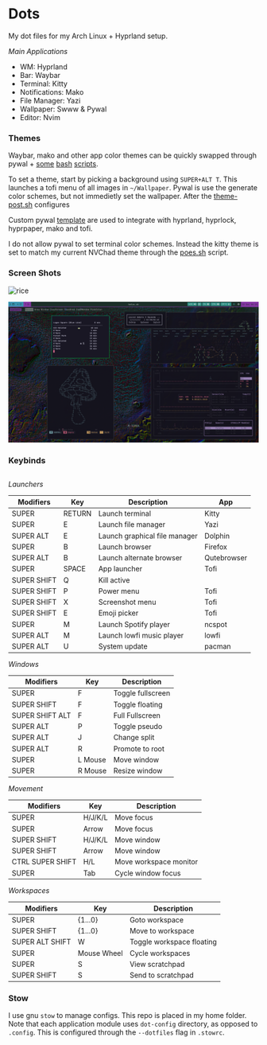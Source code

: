 # Dots

My dot files for my Arch Linux + Hyprland setup. 

*Main Applications*

- WM: Hyprland
- Bar: Waybar
- Terminal: Kitty
- Notifications: Mako
- File Manager: Yazi
- Wallpaper: Swww & Pywal
- Editor: Nvim

### Themes

Waybar, mako and other app color themes can be quickly swapped through pywal + [some](scripts/bin/theme.sh) [bash](scripts/bin/post-theme.sh) [scripts](scripts/bin/theme-variant.sh).

To set a theme, start by picking a background using `SUPER+ALT T`. This launches a tofi menu of all images in `~/Wallpaper`. Pywal is use the generate color schemes, but not immedietly set the wallpaper. After the [theme-post.sh](scripts/bin/theme-post.sh) configures 

Custom pywal [template](wal/dot-config/wal/templates) are used to integrate with hyprland, hyprlock, hyprpaper, mako and tofi.

I do not allow pywal to set terminal color schemes. Instead the kitty theme is set to match my current NVChad theme through the [poes.sh](scripts/bin/poes.sh) script.

### Screen Shots

![rice](images/rice.png)

![rice2](images/rice2.png)


### Keybinds

##

*Launchers*

| Modifiers | Key | Description | App |
| --------- | --- | ----------- | --- |
| SUPER | RETURN | Launch terminal | Kitty |
| SUPER | E | Launch file manager | Yazi |
| SUPER ALT | E | Launch graphical file manager | Dolphin |
| SUPER | B | Launch browser | Firefox |
| SUPER ALT | B | Launch alternate browser | Qutebrowser |
| SUPER | SPACE | App launcher | Tofi |
| SUPER SHIFT | Q | Kill active | |
| SUPER SHIFT | P | Power menu | Tofi |
| SUPER SHIFT | X | Screenshot menu | Tofi |
| SUPER SHIFT | E | Emoji picker | Tofi |
| SUPER | M | Launch Spotify player | ncspot |
| SUPER ALT | M | Launch lowfi music player | lowfi |
| SUPER ALT | U | System update | pacman |

*Windows*

| Modifiers | Key | Description |
| --------- | --- | ----------- |
| SUPER | F | Toggle fullscreen |
| SUPER SHIFT | F | Toggle floating |
| SUPER SHIFT ALT | F | Full Fullscreen |
| SUPER ALT | P | Toggle pseudo |
| SUPER ALT | J | Change split |
| SUPER ALT | R | Promote to root |
| SUPER | L Mouse | Move window |
| SUPER | R Mouse | Resize window |


*Movement*

| Modifiers | Key | Description |
| --------- | --- | ----------- |
| SUPER | H/J/K/L | Move focus |
| SUPER | Arrow | Move focus |
| SUPER SHIFT | H/J/K/L | Move window |
| SUPER SHIFT | Arrow | Move window |
| CTRL SUPER SHIFT | H/L | Move workspace monitor |
| SUPER | Tab | Cycle window focus |

*Workspaces*

| Modifiers | Key | Description |
| --------- | --- | ----------- |
| SUPER | {1...0} | Goto workspace |
| SUPER SHIFT | {1...0} | Move to workspace |
| SUPER ALT SHIFT | W | Toggle workspace floating |
| SUPER | Mouse Wheel | Cycle workspaces |
| SUPER | S | View scratchpad |
| SUPER SHIFT | S | Send to scratchpad |


### Stow

I use gnu `stow` to manage configs. This repo is placed in my home folder. Note that each application module uses `dot-config` directory, as opposed to `.config`. This is configured through the `--dotfiles` flag in `.stowrc`. 


